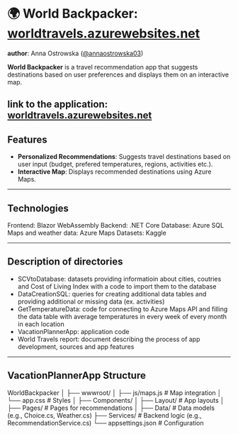 # 🌍 World Backpacker: [worldtravels.azurewebsites.net](https://worldtravels.azurewebsites.net/)
**author**: Anna Ostrowska ([@annaostrowska03](https://github.com/annaostrowska03))

**World Backpacker** is a travel recommendation app that suggests destinations based on user preferences and displays them on an interactive map.

link to the application: [worldtravels.azurewebsites.net](https://worldtravels.azurewebsites.net/)
---

## Features

- **Personalized Recommendations**: Suggests travel destinations based on user input (budget, prefered temperatures, regions, activities etc.).
- **Interactive Map**: Displays recommended destinations using Azure Maps.

---

## Technologies
Frontend: Blazor WebAssembly
Backend: .NET Core
Database: Azure SQL
Maps and weather data: Azure Maps
Datasets: Kaggle

---

## Description of directories
- SCVtoDatabase: datasets providing informatioin about cities, coutries and Cost of Living Index with a code to import them to the database
- DataCreationSQL: queries for creating additional data tables and providing additional or missing data (ex. activities)
- GetTemperatureData: code for connecting to Azure Maps API and filling the data table with average temperatures in every week of every month in each location
- VacationPlannerApp: application code
- World Travels report: document describing the process of app development, sources and app features

---

## VacationPlannerApp Structure
WorldBackpacker │ ├── wwwroot/ │ ├── js/maps.js # Map integration │ └── app.css # Styles │ ├── Components/ │ ├── Layout/ # App layouts │ ├── Pages/ # Pages for recommendations │ ├── Data/ # Data models (e.g., Choice.cs, Weather.cs) ├── Services/ # Backend logic (e.g., RecommendationService.cs) └── appsettings.json # Configuration
